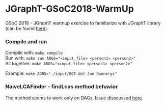 # JGraphT-GSoC2018-WarmUp
GSoC 2018 - JGraphT warmup exercise to familiarize with JGraphT library (can be found <a href="https://github.com/jgrapht/jgrapht/wiki/GSOC-2018-Warmup">here</a>).

### Compile and run
Compile with: `make compile`  
Run with: `make run ARGS="<input_file> <person1> <person2>"`  
All together: `make ARGS="<input_file> <person1> <person2>"`  

Example: `make AGRS="./input/GOT.dot Jon Daenerys"`

### NaiveLCAFinder - findLcas method behavior
The method seems to work only on DAGs. Issue disscussed <a href="https://github.com/jgrapht/jgrapht/issues/490">here</a>.
